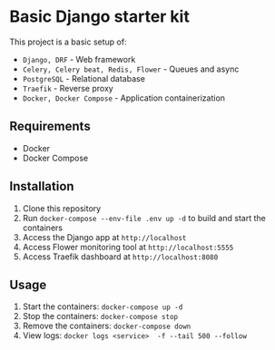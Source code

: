 # Basic Django starter kit

This project is a basic setup of: 
  * `Django, DRF` - Web framework
  * `Celery, Celery beat, Redis, Flower` - Queues and async
  * `PostgreSQL` - Relational database
  * `Traefik` - Reverse proxy
  * `Docker, Docker Compose` - Application containerization

## Requirements

* Docker
* Docker Compose

## Installation

1. Clone this repository
2. Run `docker-compose --env-file .env up -d` to build and start the containers
3. Access the Django app at `http://localhost` 
4. Access Flower monitoring tool at `http://localhost:5555`
5. Access Traefik dashboard at `http://localhost:8080`


## Usage

1. Start the containers: `docker-compose up -d`
2. Stop the containers: `docker-compose stop`
3. Remove the containers: `docker-compose down`
4. View logs: `docker logs <service>  -f --tail 500 --follow`